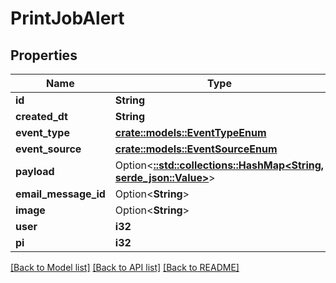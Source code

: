 # PrintJobAlert

## Properties

Name | Type | Description | Notes
------------ | ------------- | ------------- | -------------
**id** | **String** |  | [readonly]
**created_dt** | **String** |  | [readonly]
**event_type** | [**crate::models::EventTypeEnum**](EventTypeEnum.md) |  | 
**event_source** | [**crate::models::EventSourceEnum**](EventSourceEnum.md) |  | 
**payload** | Option<[**::std::collections::HashMap<String, serde_json::Value>**](serde_json::Value.md)> |  | [optional]
**email_message_id** | Option<**String**> |  | [optional]
**image** | Option<**String**> |  | [optional]
**user** | **i32** |  | [readonly]
**pi** | **i32** |  | 

[[Back to Model list]](../README.md#documentation-for-models) [[Back to API list]](../README.md#documentation-for-api-endpoints) [[Back to README]](../README.md)


